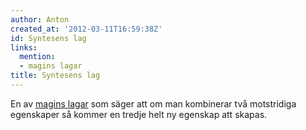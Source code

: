 ```yaml
---
author: Anton
created_at: '2012-03-11T16:59:38Z'
id: Syntesens lag
links:
  mention:
  - magins lagar
title: Syntesens lag
---
```


En av [magins lagar] som säger att om man kombinerar två motstridiga egenskaper så kommer en tredje
helt ny egenskap att skapas.

  [magins lagar]: magins_lagar
